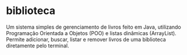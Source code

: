 # biblioteca
Um sistema simples de gerenciamento de livros feito em Java, utilizando Programação Orientada a Objetos (POO) e listas dinâmicas (ArrayList). Permite adicionar, buscar, listar e remover livros de uma biblioteca diretamente pelo terminal.
